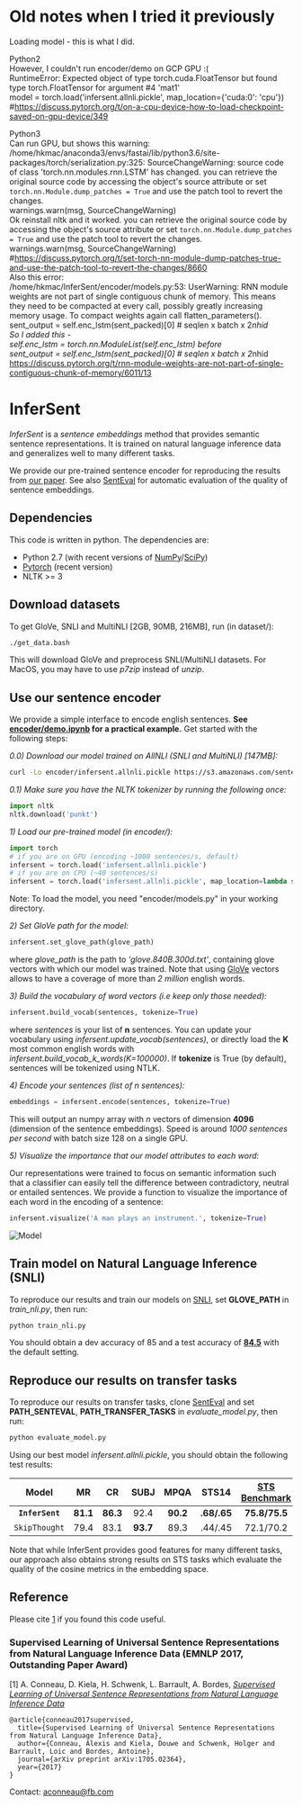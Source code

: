 # Old notes when I tried it previously

Loading model - this is what I did.

Python2 <BR>
However, I couldn't run encoder/demo on GCP GPU :( <BR>
RuntimeError: Expected object of type torch.cuda.FloatTensor but found type torch.FloatTensor for argument #4 'mat1' <BR>
model = torch.load('infersent.allnli.pickle', map_location={'cuda:0': 'cpu'}) <BR>
#https://discuss.pytorch.org/t/on-a-cpu-device-how-to-load-checkpoint-saved-on-gpu-device/349

Python3 <BR>
Can run GPU, but shows this warning: <BR>
/home/hkmac/anaconda3/envs/fastai/lib/python3.6/site-packages/torch/serialization.py:325: SourceChangeWarning: source code of class 'torch.nn.modules.rnn.LSTM' has changed. you can retrieve the original source code by accessing the object's source attribute or set `torch.nn.Module.dump_patches = True` and use the patch tool to revert the changes. <BR>
  warnings.warn(msg, SourceChangeWarning) <BR>
Ok reinstall nltk and it worked.
you can retrieve the original source code by accessing the object's source attribute or set `torch.nn.Module.dump_patches = True` and use the patch tool to revert the changes. <BR>
  warnings.warn(msg, SourceChangeWarning)
#https://discuss.pytorch.org/t/set-torch-nn-module-dump-patches-true-and-use-the-patch-tool-to-revert-the-changes/8660 <BR>
Also this error: <BR>
/home/hkmac/InferSent/encoder/models.py:53: UserWarning: RNN module weights are not part of single contiguous chunk of memory. This means they need to be compacted at every call, possibly greatly increasing memory usage. To compact weights again call flatten_parameters(). <BR>
  sent_output = self.enc_lstm(sent_packed)[0]  # seqlen x batch x 2*nhid <BR>
So I added this - <BR>
self.enc_lstm = torch.nn.ModuleList(self.enc_lstm) before <BR>
sent_output = self.enc_lstm(sent_packed)[0]  # seqlen x batch x 2*nhid <BR>
https://discuss.pytorch.org/t/rnn-module-weights-are-not-part-of-single-contiguous-chunk-of-memory/6011/13


# InferSent

*InferSent* is a *sentence embeddings* method that provides semantic sentence representations. It is trained on natural language inference data and generalizes well to many different tasks.

We provide our pre-trained sentence encoder for reproducing the results from [our paper](https://arxiv.org/abs/1705.02364). See also [SentEval](https://github.com/facebookresearch/SentEval) for automatic evaluation of the quality of sentence embeddings.

## Dependencies

This code is written in python. The dependencies are:

* Python 2.7 (with recent versions of [NumPy](http://www.numpy.org/)/[SciPy](http://www.scipy.org/))
* [Pytorch](http://pytorch.org/) (recent version)
* NLTK >= 3

## Download datasets
To get GloVe, SNLI and MultiNLI [2GB, 90MB, 216MB], run (in dataset/):
```bash
./get_data.bash
```
This will download GloVe and preprocess SNLI/MultiNLI datasets. For MacOS, you may have to use *p7zip* instead of *unzip*.


## Use our sentence encoder
We provide a simple interface to encode english sentences. **See [**encoder/demo.ipynb**](https://github.com/facebookresearch/InferSent/blob/master/encoder/demo.ipynb)
for a practical example.** Get started with the following steps:

*0.0) Download our model trained on AllNLI (SNLI and MultiNLI) [147MB]:*
```bash
curl -Lo encoder/infersent.allnli.pickle https://s3.amazonaws.com/senteval/infersent/infersent.allnli.pickle
```

*0.1) Make sure you have the NLTK tokenizer by running the following once:*
```python
import nltk
nltk.download('punkt')
```

*1) Load our pre-trained model (in encoder/):*
```python
import torch
# if you are on GPU (encoding ~1000 sentences/s, default)
infersent = torch.load('infersent.allnli.pickle')
# if you are on CPU (~40 sentences/s)
infersent = torch.load('infersent.allnli.pickle', map_location=lambda storage, loc: storage)
```
Note: To load the model, you need "encoder/models.py" in your working directory.

*2) Set GloVe path for the model:*
```python
infersent.set_glove_path(glove_path)
```
where *glove_path* is the path to *'glove.840B.300d.txt'*, containing glove vectors with which our model was trained. Note that using [GloVe](https://nlp.stanford.edu/projects/glove/) vectors allows to have a coverage of more than *2 million* english words.


*3) Build the vocabulary of word vectors (i.e keep only those needed):*
```python
infersent.build_vocab(sentences, tokenize=True)
```
where *sentences* is your list of **n** sentences. You can update your vocabulary using *infersent.update_vocab(sentences)*, or directly load the **K** most common english words with *infersent.build_vocab_k_words(K=100000)*.
If **tokenize** is True (by default), sentences will be tokenized using NTLK.

*4) Encode your sentences (list of *n* sentences):*
```python
embeddings = infersent.encode(sentences, tokenize=True)
```
This will output an numpy array with *n* vectors of dimension **4096** (dimension of the sentence embeddings). Speed is around *1000 sentences per second* with batch size 128 on a single GPU.

*5) Visualize the importance that our model attributes to each word:*

Our representations were trained to focus on semantic information such that a classifier can easily tell the difference between contradictory, neutral or entailed sentences. We provide a function to visualize the importance of each word in the encoding of a sentence:
```python
infersent.visualize('A man plays an instrument.', tokenize=True)
```
![Model](https://s3.amazonaws.com/senteval/infersent/visualization.png)


## Train model on Natural Language Inference (SNLI)
To reproduce our results and train our models on [SNLI](https://nlp.stanford.edu/projects/snli/), set **GLOVE_PATH** in *train_nli.py*, then run:
```bash
python train_nli.py
```
You should obtain a dev accuracy of 85 and a test accuracy of **[84.5](https://nlp.stanford.edu/projects/snli/)** with the default setting.

## Reproduce our results on transfer tasks
To reproduce our results on transfer tasks, clone [SentEval](https://github.com/facebookresearch/SentEval) and set **PATH_SENTEVAL**, **PATH_TRANSFER_TASKS** in *evaluate_model.py*, then run:
```bash
python evaluate_model.py
```

Using our best model *infersent.allnli.pickle*, you should obtain the following test results:

Model | MR | CR | SUBJ | MPQA | STS14 | [STS Benchmark](http://ixa2.si.ehu.es/stswiki/index.php/STSbenchmark#Results) | SICK Relatedness | SICK Entailment | SST | TREC | MRPC
:---: | :---: | :---: | :---: | :---: | :---: | :---: | :---: | :---: | :---: | :---: | :---:
**`InferSent`** | **81.1** | **86.3** | 92.4 | **90.2** | **.68/.65** | **75.8/75.5** | **0.884** | **86.1** | **84.6** | 88.2 | 76.2/83.1
`SkipThought` | 79.4 | 83.1 | **93.7** | 89.3 | .44/.45 | 72.1/70.2| 0.858 | 79.5 | 82.9 | 88.4 | - 

Note that while InferSent provides good features for many different tasks, our approach also obtains strong results on STS tasks which evaluate the quality of the cosine metrics in the embedding space.

## Reference

Please cite [1](https://arxiv.org/abs/1705.02364) if you found this code useful.

### Supervised Learning of Universal Sentence Representations from Natural Language Inference Data (EMNLP 2017, Outstanding Paper Award)

[1] A. Conneau, D. Kiela, H. Schwenk, L. Barrault, A. Bordes, [*Supervised Learning of Universal Sentence Representations from Natural Language Inference Data*](https://arxiv.org/abs/1705.02364)

```
@article{conneau2017supervised,
  title={Supervised Learning of Universal Sentence Representations from Natural Language Inference Data},
  author={Conneau, Alexis and Kiela, Douwe and Schwenk, Holger and Barrault, Loic and Bordes, Antoine},
  journal={arXiv preprint arXiv:1705.02364},
  year={2017}
}
```

Contact: [aconneau@fb.com](mailto:aconneau@fb.com)

